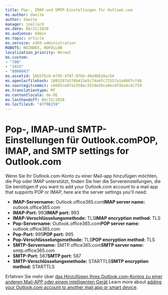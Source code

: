 ```yaml
---
title: Pop-, IMAP-und SMTP-Einstellungen für Outlook.com
ms.author: daeite
author: daeite
manager: joallard
ms.date: 04/21/2020
ms.audience: Admin
ms.topic: article
ms.service: o365-administration
ROBOTS: NOINDEX, NOFOLLOW
localization_priority: Normal
ms.custom:
- "780"
- "1415"
- "8000043"
ms.assetid: 16b5fbc6-6f45-4707-97bb-49a9b610ac56
ms.openlocfilehash: 1885297a578b433e5c74a4fc72557a1e0807cf40
ms.sourcegitcommit: c6692ce0fa1358ec3529e59ca0ecdfdea4cdc759
ms.translationtype: MT
ms.contentlocale: de-DE
ms.lasthandoff: 09/15/2020
ms.locfileid: "47798159"
---
```

# <a name="pop-imap-and-smtp-settings-for-outlookcom"></a><span data-ttu-id="5bb19-102">Pop-, IMAP-und SMTP-Einstellungen für Outlook.com</span><span class="sxs-lookup"><span data-stu-id="5bb19-102">POP, IMAP, and SMTP settings for Outlook.com</span></span>

<span data-ttu-id="5bb19-103">Wenn Sie Ihr Outlook.com-Konto zu einer Mail-app hinzufügen möchten, die Pop oder IMAP unterstützt, finden Sie hier die Servereinstellungen, die Sie benötigen:</span><span class="sxs-lookup"><span data-stu-id="5bb19-103">If you want to add your Outlook.com account to a mail app that supports POP or IMAP, here are the server settings you'll need:</span></span>
  
- <span data-ttu-id="5bb19-104">**IMAP-Servername:** Outlook.office365.com</span><span class="sxs-lookup"><span data-stu-id="5bb19-104">**IMAP server name:** outlook.office365.com</span></span>
- <span data-ttu-id="5bb19-105">**IMAP-Port:** 993</span><span class="sxs-lookup"><span data-stu-id="5bb19-105">**IMAP port:** 993</span></span>
- <span data-ttu-id="5bb19-106">**IMAP-Verschlüsselungsmethode:** TLS</span><span class="sxs-lookup"><span data-stu-id="5bb19-106">**IMAP encryption method:** TLS</span></span>
- <span data-ttu-id="5bb19-107">**Pop-Servername:** Outlook.office365.com</span><span class="sxs-lookup"><span data-stu-id="5bb19-107">**POP server name:** outlook.office365.com</span></span>  
- <span data-ttu-id="5bb19-108">**Pop-Port:** 995</span><span class="sxs-lookup"><span data-stu-id="5bb19-108">**POP port:** 995</span></span>  
- <span data-ttu-id="5bb19-109">**Pop-Verschlüsselungsmethode:** TLS</span><span class="sxs-lookup"><span data-stu-id="5bb19-109">**POP encryption method:** TLS</span></span>  
- <span data-ttu-id="5bb19-110">**SMTP-Servername:** SMTP.office365.com</span><span class="sxs-lookup"><span data-stu-id="5bb19-110">**SMTP server name:** smtp.office365.com</span></span>
- <span data-ttu-id="5bb19-111">**SMTP-Port:** 587</span><span class="sxs-lookup"><span data-stu-id="5bb19-111">**SMTP port:** 587</span></span>
- <span data-ttu-id="5bb19-112">**SMTP-Verschlüsselungsmethode:** STARTTLS</span><span class="sxs-lookup"><span data-stu-id="5bb19-112">**SMTP encryption method:** STARTTLS</span></span>

<span data-ttu-id="5bb19-113">Erfahren Sie mehr über [das Hinzufügen Ihres Outlook.com-Kontos zu einer anderen Mail-APP oder einem intelligenten Gerät](https://support.office.com/article/73f3b178-0009-41ae-aab1-87b80fa94970?wt.mc_id=Office_Outlook_com_Alchemy).</span><span class="sxs-lookup"><span data-stu-id="5bb19-113">Learn more about [adding your Outlook.com account to another mail app or smart device](https://support.office.com/article/73f3b178-0009-41ae-aab1-87b80fa94970?wt.mc_id=Office_Outlook_com_Alchemy).</span></span>